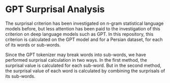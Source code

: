 # GPT Surprisal Analysis

The surprisal criterion has been investigated on n-gram statistical language models before, but less attention has been paid to the investigation of this criterion on deep language models such as GPT. In this repository, this criterion is calculated on the GPT model and for a Persian dataset, for each of its words or sub-words.



Since the GPT tokenizer may break words into sub-words, we have performed surprisal calculation in two ways. In the first method, the surprisal value is calculated for each sub-word. But in the second method, the surprisal value of each word is calculated by combining the surprisals of its sub-words.
